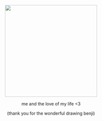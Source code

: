 <div id="header" align="center">

<img src="https://file.garden/Z3bN9S1OK095pmVR/Untitled4_20250223054011.png" width='300' height='300'>

<div id="header" align="center">

me and the love of my life <3
<div>
(thank you for the wonderful drawing benji)
